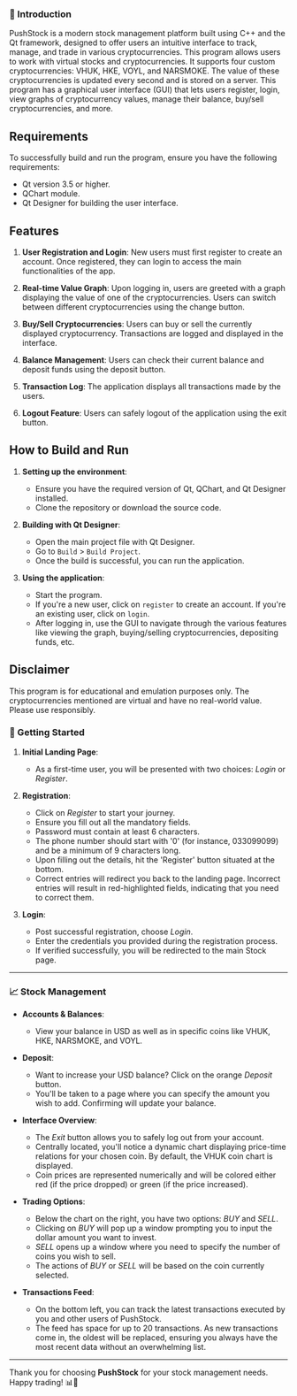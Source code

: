 ### 📌 Introduction

PushStock is a modern stock management platform built using C++ and the Qt framework, designed to offer users an intuitive interface to track, manage, and trade in various cryptocurrencies.
This program allows users to work with virtual stocks and cryptocurrencies. It supports four custom cryptocurrencies: VHUK, HKE, VOYL, and NARSMOKE. The value of these cryptocurrencies is updated every second and is stored on a server. This program has a graphical user interface (GUI) that lets users register, login, view graphs of cryptocurrency values, manage their balance, buy/sell cryptocurrencies, and more.

## Requirements

To successfully build and run the program, ensure you have the following requirements:

- Qt version 3.5 or higher.
- QChart module.
- Qt Designer for building the user interface.


## Features

1. **User Registration and Login**: New users must first register to create an account. Once registered, they can login to access the main functionalities of the app.
  
2. **Real-time Value Graph**: Upon logging in, users are greeted with a graph displaying the value of one of the cryptocurrencies. Users can switch between different cryptocurrencies using the change button.

3. **Buy/Sell Cryptocurrencies**: Users can buy or sell the currently displayed cryptocurrency. Transactions are logged and displayed in the interface.

4. **Balance Management**: Users can check their current balance and deposit funds using the deposit button.

5. **Transaction Log**: The application displays all transactions made by the users.

6. **Logout Feature**: Users can safely logout of the application using the exit button.

## How to Build and Run

1. **Setting up the environment**: 
   - Ensure you have the required version of Qt, QChart, and Qt Designer installed.
   - Clone the repository or download the source code.

2. **Building with Qt Designer**:
   - Open the main project file with Qt Designer.
   - Go to `Build` > `Build Project`.
   - Once the build is successful, you can run the application.

3. **Using the application**:
   - Start the program.
   - If you're a new user, click on `register` to create an account. If you're an existing user, click on `login`.
   - After logging in, use the GUI to navigate through the various features like viewing the graph, buying/selling cryptocurrencies, depositing funds, etc.

## Disclaimer

This program is for educational and emulation purposes only. The cryptocurrencies mentioned are virtual and have no real-world value. Please use responsibly.



### 🚀 Getting Started

1. **Initial Landing Page**:
    - As a first-time user, you will be presented with two choices: *Login* or *Register*.

2. **Registration**:
    - Click on *Register* to start your journey.
    - Ensure you fill out all the mandatory fields.
    - Password must contain at least 6 characters.
    - The phone number should start with '0' (for instance, 033099099) and be a minimum of 9 characters long.
    - Upon filling out the details, hit the 'Register' button situated at the bottom.
    - Correct entries will redirect you back to the landing page. Incorrect entries will result in red-highlighted fields, indicating that you need to correct them.

3. **Login**:
    - Post successful registration, choose *Login*.
    - Enter the credentials you provided during the registration process.
    - If verified successfully, you will be redirected to the main Stock page.

---

### 📈 Stock Management

- **Accounts & Balances**:
    - View your balance in USD as well as in specific coins like VHUK, HKE, NARSMOKE, and VOYL.

- **Deposit**:
    - Want to increase your USD balance? Click on the orange *Deposit* button.
    - You'll be taken to a page where you can specify the amount you wish to add. Confirming will update your balance.

- **Interface Overview**:
    - The *Exit* button allows you to safely log out from your account.
    - Centrally located, you'll notice a dynamic chart displaying price-time relations for your chosen coin. By default, the VHUK coin chart is displayed.
    - Coin prices are represented numerically and will be colored either red (if the price dropped) or green (if the price increased).

- **Trading Options**:
    - Below the chart on the right, you have two options: *BUY* and *SELL*.
    - Clicking on *BUY* will pop up a window prompting you to input the dollar amount you want to invest.
    - *SELL* opens up a window where you need to specify the number of coins you wish to sell.
    - The actions of *BUY* or *SELL* will be based on the coin currently selected.

- **Transactions Feed**:
    - On the bottom left, you can track the latest transactions executed by you and other users of PushStock.
    - The feed has space for up to 20 transactions. As new transactions come in, the oldest will be replaced, ensuring you always have the most recent data without an overwhelming list.

---

Thank you for choosing **PushStock** for your stock management needs. Happy trading! 📊🚀
